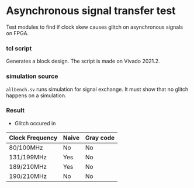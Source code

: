 # Asynchronous signal transfer test

Test modules to find if clock skew causes glitch on asynchronous signals on FPGA.

### tcl script

Generates a block design. The script is made on Vivado 2021.2.

### simulation source

`allbench.sv` runs simulation for signal exchange. It must show that no glitch happens on a simulation.

### Result

+ Glitch occured in

| Clock Frequency | Naive | Gray code |
| --------------- | ----- | --------- |
| 80/100MHz       | No    | No        |
| 131/199MHz      | Yes   | No        |
| 189/210MHz      | Yes   | No        |
| 190/210MHz      | No    | No        |